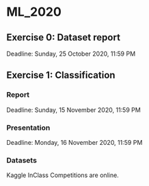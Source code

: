 # ML_2020

## Exercise 0: Dataset report

Deadline: Sunday, 25 October 2020, 11:59 PM

## Exercise 1: Classification

### Report

Deadline: Sunday, 15 November 2020, 11:59 PM

### Presentation

Deadline: Monday, 16 November 2020, 11:59 PM

### Datasets

Kaggle InClass Competitions are online.
